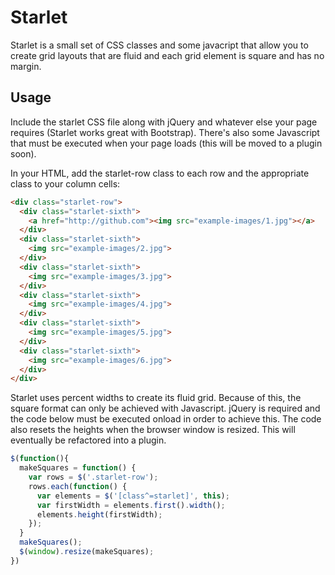 Starlet
=======


Starlet is a small set of CSS classes and some javacript that allow you to create grid layouts that are fluid and each grid element is square and has no margin. 

Usage
-----

Include the starlet CSS file along with jQuery and whatever else your page requires (Starlet works great with Bootstrap). There's also some Javascript that must be executed when your page loads (this will be moved to a plugin soon).

In your HTML, add the starlet-row class to each row and the appropriate class to your column cells:
``` html
<div class="starlet-row">
  <div class="starlet-sixth">
    <a href="http://github.com"><img src="example-images/1.jpg"></a>
  </div>
  <div class="starlet-sixth">
    <img src="example-images/2.jpg">
  </div>
  <div class="starlet-sixth">
    <img src="example-images/3.jpg">
  </div>
  <div class="starlet-sixth">
    <img src="example-images/4.jpg">
  </div>
  <div class="starlet-sixth">
    <img src="example-images/5.jpg">
  </div>
  <div class="starlet-sixth">
    <img src="example-images/6.jpg">
  </div>
</div>
```

Starlet uses percent widths to create its fluid grid. Because of this, the square format can only be achieved with Javascript. jQuery is required and the code below must be executed onload in order to achieve this. The code also resets the heights when the browser window is resized. This will eventually be refactored into a plugin. 
``` javascript
$(function(){
  makeSquares = function() {
    var rows = $('.starlet-row');
    rows.each(function() {
      var elements = $('[class^=starlet]', this);
      var firstWidth = elements.first().width();
      elements.height(firstWidth);  
    });
  }
  makeSquares();
  $(window).resize(makeSquares);
})
```

